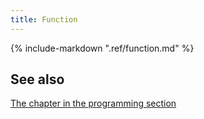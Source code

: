 ```yaml
---
title: Function
---
```

{% include-markdown ".ref/function.md" %}


## See also

[The chapter in the programming section](../../manual/programming/functions.md)